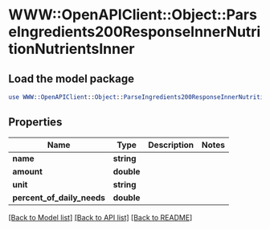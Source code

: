 # WWW::OpenAPIClient::Object::ParseIngredients200ResponseInnerNutritionNutrientsInner

## Load the model package
```perl
use WWW::OpenAPIClient::Object::ParseIngredients200ResponseInnerNutritionNutrientsInner;
```

## Properties
Name | Type | Description | Notes
------------ | ------------- | ------------- | -------------
**name** | **string** |  | 
**amount** | **double** |  | 
**unit** | **string** |  | 
**percent_of_daily_needs** | **double** |  | 

[[Back to Model list]](../README.md#documentation-for-models) [[Back to API list]](../README.md#documentation-for-api-endpoints) [[Back to README]](../README.md)


